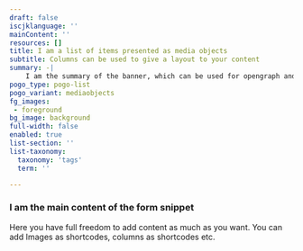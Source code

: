```yaml
---
draft: false
iscjklanguage: ''
mainContent: ''
resources: []
title: I am a list of items presented as media objects
subtitle: Columns can be used to give a layout to your content
summary: -|
    I am the summary of the banner, which can be used for opengraph and SEO descriptions
pogo_type: pogo-list
pogo_variant: mediaobjects
fg_images:
 - foreground
bg_image: background
full-width: false
enabled: true
list-section: ''
list-taxonomy:
  taxonomy: 'tags'
  term: ''

---
```

### I am the main content of the form snippet

Here you have full freedom to add content as much as you want.
You can add  Images as shortcodes, columns as shortcodes etc.
